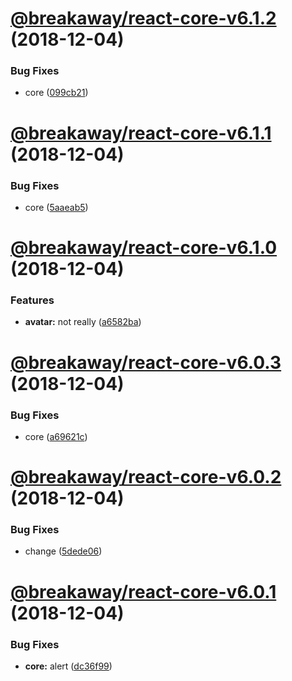 # [@breakaway/react-core-v6.1.2](https://github.com/pfbreakaway/breakaway-patternfly-react/compare/@breakaway/react-core@6.1.1...@breakaway/react-core@6.1.2) (2018-12-04)


### Bug Fixes

* core ([099cb21](https://github.com/pfbreakaway/breakaway-patternfly-react/commit/099cb21))

# [@breakaway/react-core-v6.1.1](https://github.com/pfbreakaway/breakaway-patternfly-react/compare/@breakaway/react-core@6.1.0...@breakaway/react-core@6.1.1) (2018-12-04)


### Bug Fixes

* core ([5aaeab5](https://github.com/pfbreakaway/breakaway-patternfly-react/commit/5aaeab5))

# [@breakaway/react-core-v6.1.0](https://github.com/pfbreakaway/breakaway-patternfly-react/compare/@breakaway/react-core@6.0.3...@breakaway/react-core@6.1.0) (2018-12-04)


### Features

* **avatar:** not really ([a6582ba](https://github.com/pfbreakaway/breakaway-patternfly-react/commit/a6582ba))

# [@breakaway/react-core-v6.0.3](https://github.com/pfbreakaway/breakaway-patternfly-react/compare/@breakaway/react-core@6.0.2...@breakaway/react-core@6.0.3) (2018-12-04)


### Bug Fixes

* core ([a69621c](https://github.com/pfbreakaway/breakaway-patternfly-react/commit/a69621c))

# [@breakaway/react-core-v6.0.2](https://github.com/pfbreakaway/breakaway-patternfly-react/compare/@breakaway/react-core@6.0.1...@breakaway/react-core@6.0.2) (2018-12-04)


### Bug Fixes

* change ([5dede06](https://github.com/pfbreakaway/breakaway-patternfly-react/commit/5dede06))

# [@breakaway/react-core-v6.0.1](https://github.com/pfbreakaway/breakaway-patternfly-react/compare/@breakaway/react-core@6.0.0...@breakaway/react-core@6.0.1) (2018-12-04)


### Bug Fixes

* **core:** alert ([dc36f99](https://github.com/pfbreakaway/breakaway-patternfly-react/commit/dc36f99))
